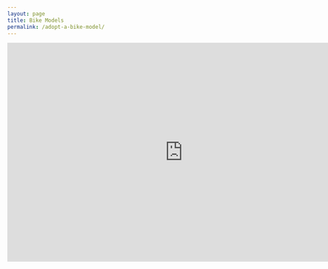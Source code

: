 ```yaml
---
layout: page
title: Bike Models
permalink: /adopt-a-bike-model/
---
```



<iframe src="http://bl.ocks.org/cgerson/raw/fd920636435924889cc2/" frameborder="0" height="500" marginheight="0" marginwidth="0" scrolling="no" width="800"></iframe>
